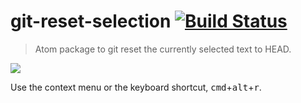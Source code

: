# git-reset-selection [![Build Status](https://travis-ci.org/octalmage/git-reset-selection.svg?branch=master)](https://travis-ci.org/octalmage/git-reset-selection)

> Atom package to git reset the currently selected text to HEAD.

![](https://cldup.com/2n3YVrDoQT.gif)

Use the context menu or the keyboard shortcut, <kbd>cmd</kbd>+<kbd>alt</kbd>+<kbd>r</kbd>.

